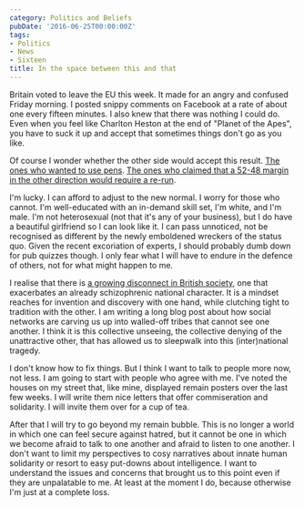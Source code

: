 ```yaml
---
category: Politics and Beliefs
pubDate: '2016-06-25T00:00:00Z'
tags:
- Politics
- News
- Sixteen
title: In the space between this and that
---
```

Britain voted to leave the EU this week. It made for an angry and confused Friday morning. I posted snippy comments on Facebook at a rate of about one every fifteen minutes. I also knew that there was nothing I could do. Even when you feel like Charlton Heston at the end of &quot;Planet of the Apes&quot;, you have to suck it up and accept that sometimes things don&#39;t go as you like.

Of course I wonder whether the other side would accept this result. [The ones who wanted to use pens](http://www.telegraph.co.uk/news/2016/06/23/voters-using-their-own-pens-at-the-polls-after-wild-warnings-of/). [The ones who claimed that a 52-48 margin in the other direction would require a re-run](http://metro.co.uk/2016/06/24/remember-that-time-nigel-farage-said-52-48-votes-should-lead-to-second-referendum-5963900/).

I&#39;m lucky. I can afford to adjust to the new normal. I worry for those who cannot. I&#39;m well-educated with an in-demand skill set, I&#39;m white, and I&#39;m male. I&#39;m not heterosexual (not that it&#39;s any of your business), but I do have a beautiful girlfriend so I can look like it. I can pass unnoticed, not be recognised as different by the newly emboldened wreckers of the status quo. Given the recent excoriation of experts, I should probably dumb down for pub quizzes though. I only fear what I will have to endure in the defence of others, not for what might happen to me.

I realise that there is [a growing disconnect in British society](http://www.theguardian.com/politics/commentisfree/2016/jun/24/divided-britain-brexit-money-class-inequality-westminster), one that exacerbates an already schizophrenic national character. It is a mindset reaches for invention and discovery with one hand, while clutching tight to tradition with the other. I am writing a long blog post about how social networks are carving us up into walled-off tribes that cannot see one another. I think it is this collective unseeing, the collective denying of the unattractive other, that has allowed us to sleepwalk into this (inter)national tragedy.

I don&#39;t know how to fix things. But I think I want to talk to people more now, not less. I am going to start with people who agree with me. I&#39;ve noted the houses on my street that, like mine, displayed remain posters over the last few weeks. I will write them nice letters that offer commiseration and solidarity. I will invite them over for a cup of tea. 

After that I will try to go beyond my remain bubble. This is no longer a world in which one can feel secure against hatred, but it cannot be one in which we become afraid to talk to one another and afraid to listen to one another. I don&#39;t want to limit my perspectives to cosy narratives about innate human solidarity or resort to easy put-downs about intelligence. I want to understand the issues and concerns that brought us to this point even if they are unpalatable to me. At least at the moment I do, because otherwise I&#39;m just at a complete loss.